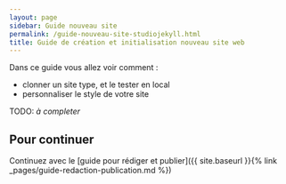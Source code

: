 ```yaml
---
layout: page
sidebar: Guide nouveau site
permalink: /guide-nouveau-site-studiojekyll.html
title: Guide de création et initialisation nouveau site web
---
```

Dans ce guide vous allez voir comment :

- clonner un site type, et le tester en local
- personnaliser le style de votre site

TODO: _à completer_

## Pour continuer

Continuez avec le [guide pour rédiger et publier]({{ site.baseurl }}{% link _pages/guide-redaction-publication.md %})
